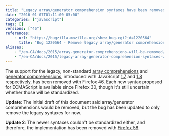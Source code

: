 ```yaml
---
title: "Legacy array/generator comprehension syntaxes have been removed"
date: "2016-01-07T01:11:00-05:00"
categories: ["javascript"]
tags: []
versions: ["46"]
references:
    - url: "https://bugzilla.mozilla.org/show_bug.cgi?id=1220564"
      title: "Bug 1220564 - Remove legacy array/generator comprehension."
aliases:
    - "/en-CA/docs/2015/array-generator-comprehensions-will-be-removed/"
    - "/en-CA/docs/2015/legacy-array-generator-comprehension-syntaxes-will-be-removed/"
---
```

The support for the legacy, non-standard [array comprehensions](https://developer.mozilla.org/docs/Web/JavaScript/Reference/Operators/Array_comprehensions#Differences_to_the_older_JS1.7JS1.8_comprehensions) and [generator comprehensions](https://developer.mozilla.org/docs/Web/JavaScript/Reference/Operators/Generator_comprehensions#Differences_to_the_older_JS1.7JS1.8_comprehensions), introduced with JavaScript [1.7](https://developer.mozilla.org/docs/Web/JavaScript/New_in_JavaScript/1.7) and [1.8](https://developer.mozilla.org/docs/Web/JavaScript/New_in_JavaScript/1.8) respectively, has been removed with Firefox 46. Each new syntax proposed for ECMAScript is available since Firefox 30, though it's still uncertain whether those will be standardized.

**Update**: The initial draft of this document said array/generator comprehensions would be removed, but the bug has been updated to only remove the legacy syntaxes for now.

**Update 2**: The newer syntaxes couldn't be standardized either, and therefore, the implementation has been removed with [Firefox 58](https://www.fxsitecompat.dev/en-CA/docs/2017/array-generator-comprehension-support-has-been-removed/).
